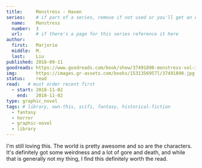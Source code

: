 ```yaml
---
title:     Monstress - Haven
series:    # if part of a series, remove if not used or you'll get an error
  name:    Monstress
  number:  3
  url:     # if there's a page for this series reference it here
author: 
  first:   Marjorie 
  middle:  M.
  last:    Liu
published: 2018-09-11 
goodreads: https://www.goodreads.com/book/show/37491890-monstress-vol-3
img:       https://images.gr-assets.com/books/1531356957l/37491890.jpg
status:    read
read:   # must order recent first
  - start: 2018-11-02 
    end:   2018-11-02
type: graphic_novel
tags: # library, own-this, scifi, fantasy, historical-fiction
  - fantasy
  - horror
  - graphic-novel
  - library
---
```


I'm still loving this. The world is pretty awesome and so are the characters. It's definitely got some weirdness and a lot of gore and death, and while that is generally not my thing, I find this definitely worth the read.